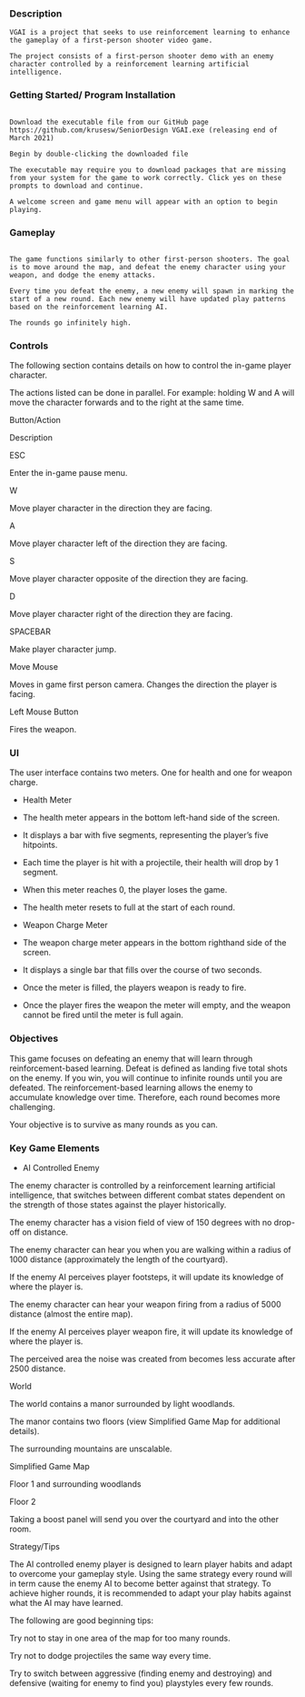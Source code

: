 ### Description 

```
VGAI is a project that seeks to use reinforcement learning to enhance the gameplay of a first-person shooter video game. 

The project consists of a first-person shooter demo with an enemy character controlled by a reinforcement learning artificial intelligence. 
```
 

### Getting Started/ Program Installation 
```

Download the executable file from our GitHub page https://github.com/krusesw/SeniorDesign VGAI.exe (releasing end of March 2021) 

Begin by double-clicking the downloaded file 

The executable may require you to download packages that are missing from your system for the game to work correctly. Click yes on these prompts to download and continue. 

A welcome screen and game menu will appear with an option to begin playing. 
```
 

### Gameplay 
```

The game functions similarly to other first-person shooters. The goal is to move around the map, and defeat the enemy character using your weapon, and dodge the enemy attacks. 

Every time you defeat the enemy, a new enemy will spawn in marking the start of a new round. Each new enemy will have updated play patterns based on the reinforcement learning AI. 

The rounds go infinitely high. 
```

### Controls 

The following section contains details on how to control the in-game player character.  

The actions listed can be done in parallel. For example: holding W and A will move the character forwards and to the right at the same time. 

 

Button/Action 

Description 

ESC 

Enter the in-game pause menu. 

W 

Move player character in the direction they are facing. 

A 

Move player character left of the direction they are facing. 

S 

Move player character opposite of the direction they are facing. 

D 

Move player character right of the direction they are facing. 

SPACEBAR 

Make player character jump. 

 

Move Mouse 

Moves in game first person camera. Changes the direction the player is facing. 

Left Mouse Button 

Fires the weapon. 

 

### UI 

The user interface contains two meters. One for health and one for weapon charge. 

* Health Meter 

- The health meter appears in the bottom left-hand side of the screen.  

- It displays a bar with five segments, representing the player’s five hitpoints.  

- Each time the player is hit with a projectile, their health will drop by 1 segment. 

- When this meter reaches 0, the player loses the game. 

- The health meter resets to full at the start of each round. 

* Weapon Charge Meter 

- The weapon charge meter appears in the bottom righthand side of the screen.  

- It displays a single bar that fills over the course of two seconds.  

- Once the meter is filled, the players weapon is ready to fire.  

- Once the player fires the weapon the meter will empty, and the weapon cannot be fired until the meter is full again. 


### Objectives 

This game focuses on defeating an enemy that will learn through reinforcement-based learning.  Defeat is defined as landing five total shots on the enemy. If you win, you will continue to infinite rounds until you are defeated. The reinforcement-based learning allows the enemy to accumulate knowledge over time. Therefore, each round becomes more challenging.  

Your objective is to survive as many rounds as you can. 

 

### Key Game Elements 

* AI Controlled Enemy 

 

The enemy character is controlled by a reinforcement learning artificial intelligence, that switches between different combat states dependent on the strength of those states against the player historically. 

The enemy character has a vision field of view of 150 degrees with no drop-off on distance. 

The enemy character can hear you when you are walking within a radius of 1000 distance (approximately the length of the courtyard).  

If the enemy AI perceives player footsteps, it will update its knowledge of where the player is. 

The enemy character can hear your weapon firing from a radius of 5000 distance (almost the entire map). 

If the enemy AI perceives player weapon fire, it will update its knowledge of where the player is. 

The perceived area the noise was created from becomes less accurate after 2500 distance. 

 

World 

 

The world contains a manor surrounded by light woodlands. 

The manor contains two floors (view Simplified Game Map for additional details). 

The surrounding mountains are unscalable. 

 

Simplified Game Map 

 

Floor 1 and surrounding woodlands 

 

Floor 2 

Taking a boost panel will send you over the courtyard and into the other room. 

Strategy/Tips 

The AI controlled enemy player is designed to learn player habits and adapt to overcome your gameplay style. Using the same strategy every round will in term cause the enemy AI to become better against that strategy. To achieve higher rounds, it is recommended to adapt your play habits against what the AI may have learned. 

The following are good beginning tips: 

Try not to stay in one area of the map for too many rounds. 

Try not to dodge projectiles the same way every time. 

Try to switch between aggressive (finding enemy and destroying) and defensive (waiting for enemy to find you) playstyles every few rounds. 

 
